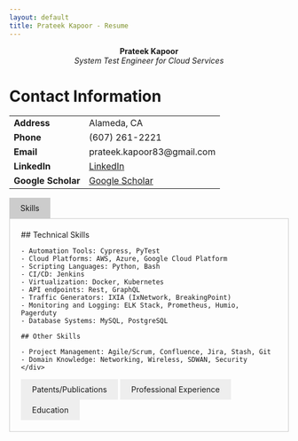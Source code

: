 ```yaml
---
layout: default
title: Prateek Kapoor - Resume
---
```

<div style="text-align: center;">
    <strong>Prateek Kapoor</strong><br>
    <em>System Test Engineer for Cloud Services</em>
</div>

# Contact Information

<table>
    <tr><td><strong>Address</strong></td><td>Alameda, CA</td></tr>
    <tr><td><strong>Phone</strong></td><td>(607) 261-2221</td></tr>
    <tr><td><strong>Email</strong></td><td>prateek.kapoor83@gmail.com</td></tr>
    <tr><td><strong>LinkedIn</strong></td><td><a href="https://www.linkedin.com/in/prateek-kapoor83/">LinkedIn</a></td></tr>
    <tr><td><strong>Google Scholar</strong></td><td><a href="https://scholar.google.com/citations?hl=en&user=I-RSA4gAAAAJ">Google Scholar</a></td></tr>
</table>

<div class="tabs">
  <input type="radio" name="tabs" id="Skills" checked>
  <label for="Skills">Skills</label>
  <div class="tab-content" id="skills-content">
	<div class="markdown">
	## Technical Skills

	- Automation Tools: Cypress, PyTest
	- Cloud Platforms: AWS, Azure, Google Cloud Platform
	- Scripting Languages: Python, Bash
	- CI/CD: Jenkins
	- Virtualization: Docker, Kubernetes
	- API endpoints: Rest, GraphQL
	- Traffic Generators: IXIA (IxNetwork, BreakingPoint)
	- Monitoring and Logging: ELK Stack, Prometheus, Humio, Pagerduty
	- Database Systems: MySQL, PostgreSQL

	## Other Skills

	- Project Management: Agile/Scrum, Confluence, Jira, Stash, Git
	- Domain Knowledge: Networking, Wireless, SDWAN, Security
	</div>
  </div>

  <input type="radio" name="tabs" id="Patents/Publications">
  <label for="Patents/Publications">Patents/Publications</label>
  <div class="tab-content" id="patent-content">

	# Patents/Publications

	- **Granted:** US Patent 9655038, US Patent 10021102, US Patent 10212653, US Patent 10291578, US Patent 10673807, US Patent 10812484.
	- **Publication:** IEEE VTC2018-Fall, Chicago: "Detecting and Mitigating Spoofing Attack against an Automotive Radar".

  </div>

  <input type="radio" name="tabs" id="Professional Experience">
  <label for="Professional Experience">Professional Experience</label>
  <div class="tab-content" id="Experience-content">

	## HPE Aruba Networking

	### System Test Manager for Cloud Services, San Jose, USA (Feb 2022 - Now)

	- **Automation Leadership:**
		- Led the automation effort to establish a Pytest-based automation framework from scratch and integrated it with Jenkins for CI/CD.
	- **Project and Team Management:**
		- Managed project teams responsible for qualifying SD-WAN solutions across multiple releases.
		- Led and managed agile Scrum teams, breaking down 6-month release cycles to monthly deliverables, ensuring high-quality deliverables with predictable timelines.
	- **Skills Utilized:**
		- Agile, Scrum, Sprint tracker, People Management, Program Management, Confluence, Jira, Stash, Jenkins.

	### System Test Engineer for Cloud Services, San Jose, USA (Feb 2018 - Feb 2022)

	- **Cross-Functional Collaboration:**
		- Collaborated with cross-functional teams to understand requirements and system architecture for cloud services.
	- **Test Planning and Automation:**
		- Developed and executed comprehensive test plans for new features and enhancements, ensuring high-quality releases.
		- Automated repetitive testing tasks, resulting in a 90% reduction in manual efforts.
	- **Design and Implementation:**
		- Part of the design team delivering various SDWAN features, including DPI, DPS, Virtual GW on on-prem (ESXI, KVM), and CSPs (AWS, Azure, and GCP).
	- **Additional Responsibilities:**
		- Qualified Apps running on an ACP system orchestrated via Kubernetes.
		- Implemented chaos monkey and supported customer escalations.
	- **Skills Utilized:**
		- PyTest, GraphQL, Rest, Cypress, L2-L3 networking, Firewall, SDWAN, Cloud Computing, Confluence, Jira, Stash, Git, Jenkins.

	### Wireless Test Engineer, Bangalore, India (Oct 2013 - Aug 2016)

	- **Automation Framework and Technical Leadership:**
		- Designed/Implemented an Automation Framework to test a Distributed System.
		- Subject matter expert within the Instant team for WLAN, TCL, L2-L3 protocols, Vulnerability testing, Firewall, VPN, and Automation.
	- **Team Leadership and Patent Contributions:**
		- Shown technical leadership for solving complex programming tasks and coming up with innovative solutions.
		- Led the test Automation initiative for the IAP team in Aruba, increasing the Automation test coverage of CFTs to 80%.
		- Granted 6 patents in the areas of networked systems, distributed systems, and wireless.
	- **System Validation and Automation Strategy:**
		- System validation, Automation test strategy, and Automation test case development of the 802.11 suite of protocols, Enterprise Wireless LAN Solutions, and Pre-Certification testing for WFA test suites.
	- **Skills Utilized:**
		- TCL, SQL, Perl, 802.11, L2-L3 protocols, Perforce, Spirent.

	## Calsoft

	### Module Lead, Bangalore, India (Nov 2012 - Oct 2013)

	- **Agile Development and Collaboration:**
		- Actively participated in the agile development process, providing continuous feedback to enhance product quality.
	- **Regression Testing:**
		- Conducted extensive regression testing for software updates and patches.
	- **Automated Testing and Efficiency Improvement:**
		- Implemented automated testing for critical workflows, significantly improving overall testing efficiency.
		- Added support for CLI configuration mode in the automation framework, saving 100 man-hours of re-scripting.
	- **Feature Development and Recognition:**
		- Worked on various features, including L2 GRE, Hot Spot 2.0 certification (received accolades), sigma framework, RAP-ng [IAP + VPN], ACL [Firewall], and PPPoE.

	## Sandvine

	### Quality Assurance Engineer, Bangalore, India (May 2012 - Nov 2012)

	- **QA Environment and Automation:**
		- Worked in a QA environment with high availability of resources, leveraging Infrastructure as a Service (IaaS) and an iTCL-based automation framework achieving a 95% automation level.
		- Automated several QA activities using the iTCL-based framework.
	- **Testing and Policy Engine:**
		- Performed regression and functional testing of the Policy engine, providing Policy and Charging Enforcement Function (PCEF) functionalities to the solution/product.
		- Tested networking requirements such as 802.1ad, asymmetric VLAN, and customer-specific features.
	- **Innovation and Idea Generation:**
		- Became part of the New Idea Generation forum, actively contributing to the exploration of new solutions and product ideas.
	- **Skills Used:**
		- iTCL, IaaS, L2/L3 Networking, DPI, Policy Enforcement.

	## Aricent Group

	### Senior Engineer Testing, Gurgaon, India (Jul 2007 - Jan 2011)

	- **Testing and Planning:**
		- Developed test plans for system integration, functional testing, and performance testing based on requirement specifications.
		- Configured test beds (both real and emulator) for system integration, functional, load, and performance testing.
	- **Client Interaction and Feature Implementation:**
		- Participated in requirement analysis and proposal discussions with clients for feature implementation.
		- Conducted end-to-end CS call integration for packet Abis in ETP-BSC and BSC-ETP-PCU.
	- **Network Configuration and Protocol Testing:**
		- Configured a new network topology in BSC using CISCO 3750 switches.
		- Conducted protocol-level testing for DHCP, 802.1, MSTP, and OSPF.
	- **Automation Framework:**
		- Created an automation framework to enable the development of robust release/project-independent testing suites.
	- **Skills Used:**
		- C, GSM 2G, GSM 2.5G (Edge), L2/L3 Networking.

	### Layer 3 Global Support for Nokia, Gurgaon, India (Jan 2011 - May 2012)

	- **Customer Support:**
		- Resolved PS core-specific customer queries.
		- Resolved IP-related L2/L3 customer queries.
	- **Onsite Product Trial:**
		- Conducted an onsite product trial of the ETPx product line, handling IP-based traffic on ABIS/A interface with L3 configuration of multilayer ESBs/switches.
		- Configured MSTP, SNMP, OSPF for the product trial.
	- **Release Testing:**
		- Conducted release testing of the ETPx product line and MC, an all IP-based standalone BSC.
	- **Automation and Process Optimization:**
		- Automated processes related to KPI optimization, log analysis, and switch monitoring/configuration.
	- **Skills Used:**
		- C, VB, GSM 2G, GSM 2.5G (Edge), L2/L3 Networking.
  </div>
  <input type="radio" name="tabs" id="Education">
  <label for="Education">Education</label>
  <div class="tab-content" id="Education-content">

	**MS in CS**<br>
	*Binghamton University, New York, USA (Aug 2016 - Dec 2017)*

	- Research Assistant from Jan 2017 - Dec 2017 under Professor KD Kang.
	- Developed and executed research ideas in the field of Machine learning, IoT, TV White-space, Signal Processing, Real-Time Systems.
	- **Thesis:** "Detecting and Mitigating Spoofing Attack against an Automotive Radar".
  </div>

</div>

<style>
  .tabs input[type="radio"] {
    display: none;
  }
  .tabs label {
    display: inline-block;
    padding: 10px 20px;
    background: #eee;
    cursor: pointer;
  }
  .tabs .tab-content {
    display: none;
    padding: 20px;
    border: 1px solid #ccc;
  }
  .tabs input[type="radio"]:checked + label {
    background: #ccc;
  }
  .tabs input[type="radio"]:checked + label + .tab-content {
    display: block;
  }
</style>



